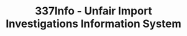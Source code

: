 ---
layout: default
bigquery: https://console.cloud.google.com/bigquery?p=patents-public-data&d=usitc_investigations&page=dataset&project=sheets-management-319211
citation: US International Trade Commission 337Info Unfair Import Investigations Information
  System
contributors: US International Trade Comission
cost: None
description: US International Trade Commission 337Info Unfair Import Investigations
  Information System contains data on investigations done under Section 337. Section
  337 declares the infringement of certain statutory intellectual property rights
  and other forms of unfair competition in import trade to be unlawful practices.
  Most Section 337 investigations involve allegations of patent or registered trademark
  infringement.
documentation: FAQ and tutorial available on the site
last_edit: 04/11/2022, 14:59:47
location: https://pubapps2.usitc.gov/337external/
maintained_by: US International Trade Comission
schema_fields:
- currentActiveALJ
- docketNo
- aljAssigned
- gcAttorney
- startDateMarkmanHearing
- investigationTermDate
- investigationType
- teoIdIssueDate
- finalDetNoViolation
- ouiiAttorney
- htsNumbers
- lastUpdated
- teoProceedingInvolved
- dateCreated
- targetDate
- dateComplaintFiled
- ouiiParticipation
- publication_number
- currentStatus
- finalIdOnViolationDue
- endDateMarkmanHearing
- patentNumber
- complainant
- actualStartDateEvidHear
- actualEndDateEvidHear
- teoReliefGranted
- internalRemand
- markmanHearing
- title
- finalDetViolation
- investigationNo
- trademarkNumbers
- scheduledStartDateEvidHear
- respondent
- invUnfairAct
- id
- copyrightNumbers
- issueDateOtherNonFinal
- finalIdOnViolationIssue
- cafcAppeals
- teoIdDueDate
- dateOfPublicationFrNotice
- patentNumbers
- scheduledEndDateEvidHear
shortname: unfair_import_investigations
tags:
- import
- legal
- trade
timeframe: 2008-2021 (prior to 2008 downloadable as a JSON file)
title: 337Info - Unfair Import Investigations Information System
uuid: 2721f5ec-e599-4890-9265-9706719fc71e
---